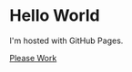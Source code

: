 <body>
<h1>Hello World</h1>
<p>I'm hosted with GitHub Pages.</p>
  <a href="HiringAndPromoting.html">Please Work</a>
</body>

